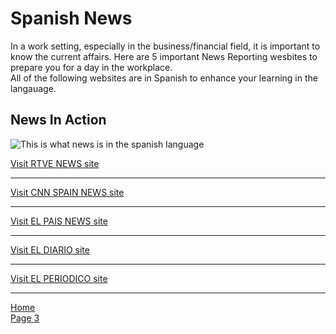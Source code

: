 <h1>Spanish News</h1>
<p>
In a work setting, especially in the business/financial field, it is important to know the current affairs. Here are 5 important News Reporting wesbites to prepare you for a day in the workplace.
<br> All of the following websites are in Spanish to enhance your learning in the langauage.
</p>
<h2>News In Action</h2>
<p><img src="http://www.exteriores.gob.es/RepresentacionesPermanentes/OTAN/es/Noticias/PublishingImages/noticias.png" alt="This is what news is in the spanish language" /></p>

 <a href="http://www.rtve.es/"> Visit RTVE NEWS site</a>
 <hr>
 <a href="https://cnnespanol.cnn.com///"> Visit CNN SPAIN NEWS site</a>
  <hr>
 <a href="https://elpais.com///"> Visit EL PAIS NEWS site</a>
  <hr> 
 <a href="https://https://www.eldiario.es////"> Visit EL DIARIO site</a>
   <hr>
 <a href="https://www.elperiodico.com/es////"> Visit EL PERIODICO site</a>
   <hr>
 
 
<p><a href="index.html">Home</a><br /><a href="page3.html">Page 3 </a></p>
</li>
</ul>
